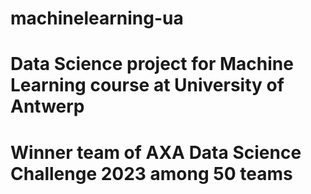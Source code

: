 # machinelearning-ua
# Data Science project for Machine Learning course at University of Antwerp
# Winner team of AXA Data Science Challenge 2023 among 50 teams
